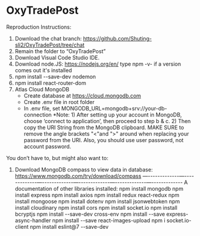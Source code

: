 # OxyTradePost
Reproduction Instructions: 
1. Download the chat branch: https://github.com/Shuting-sli2/OxyTradePost/tree/chat
3. Remain the folder to “OxyTradePost”
2. Download Visual Code Studio IDE.
3. Download node.JS: https://nodejs.org/en/
   type npm -v- 
   if a version comes out it's installed
4. npm install --save-dev nodemon
5. npm install react-router-dom
6. Atlas Cloud MongoDB
      - Create database at https://cloud.mongodb.com
      - Create .env file in root folder
      - In .env file, set MONGODB_URL=mongodb+srv://your-db-connection
		*Note: 1) After setting up your account in MongoDB, choose ‘connect to application’, then proceed to step b & c. 2) Then copy the URI String from the MongoDB       clipboard. MAKE SURE to remove the angle brackets "<"and ">" around <password> when replacing your password from the URI. Also, you should use user password,       not account password.
 
You don’t have to, but might also want to: 
1. Download MongoDB compass to view data in database: https://www.mongodb.com/try/download/compass
—-------------—-------------—-------------—-------------—-------------—-------------
A documentation of other libraries installed: 
npm install mongodb
npm install express
npm install axios
npm install redux react-redux
npm install mongoose
npm install dotenv
npm install jsonwebtoken
npm install cloudinary
npm install cors
npm install socket.io
npm install bcryptjs
npm install --save-dev cross-env
npm install --save express-async-handler
npm install --save react-images-upload
npm i socket.io-client
npm install eslint@7 --save-dev
